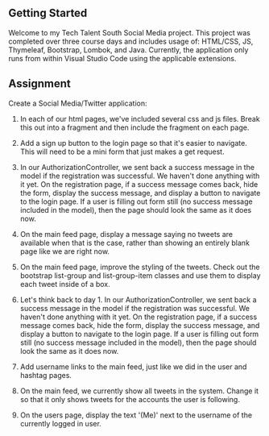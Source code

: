 ## Getting Started

Welcome to my Tech Talent South Social Media project. This project was completed over three course days and includes usage of: HTML/CSS, JS, Thymeleaf, Bootstrap, Lombok, and Java. Currently, the application only runs from within Visual Studio Code using the applicable extensions.

## Assignment

Create a Social Media/Twitter application:

1. In each of our html pages, we've included several css and js files. Break this out into a fragment and then include the fragment on each page.

2. Add a sign up button to the login page so that it's easier to navigate. This will need to be a mini form that just makes a get request.

3. In our AuthorizationController, we sent back a success message in the model if the registration was successful. We haven't done anything with it yet. On the registration page, if a success message comes back, hide the form, display the success message, and display a button to navigate to the login page. If a user is filling out form still (no success message included in the model), then the page should look the same as it does now.

4. On the main feed page, display a message saying no tweets are available when that is the case, rather than showing an entirely blank page like we are right now.

5. On the main feed page, improve the styling of the tweets. Check out the bootstrap list-group and list-group-item classes and use them to display each tweet inside of a box.

6. Let's think back to day 1. In our AuthorizationController, we sent back a success message in the model if the registration was successful. We haven't done anything with it yet. On the registration page, if a success message comes back, hide the form, display the success message, and display a button to navigate to the login page. If a user is filling out form still (no success message included in the model), then the page should look the same as it does now.

7. Add username links to the main feed, just like we did in the user and hashtag pages.

8. On the main feed, we currently show all tweets in the system. Change it so that it only shows tweets for the accounts the user is following.

9. On the users page, display the text '(Me)' next to the username of the currently logged in user.
